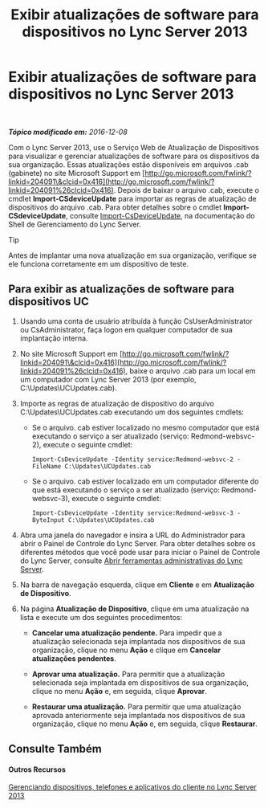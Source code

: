 ﻿---
title: Exibir atualizações de software para dispositivos no Lync Server 2013
TOCTitle: Exibir atualizações de software para dispositivos no Lync Server 2013
ms:assetid: d2cca12b-ed43-4e1f-90ab-d14bca8b482c
ms:mtpsurl: https://technet.microsoft.com/pt-br/library/Gg182592(v=OCS.15)
ms:contentKeyID: 49308189
ms.date: 12/10/2016
mtps_version: v=OCS.15
ms.translationtype: HT
---

# Exibir atualizações de software para dispositivos no Lync Server 2013

 

_**Tópico modificado em:** 2016-12-08_

Com o Lync Server 2013, use o Serviço Web de Atualização de Dispositivos para visualizar e gerenciar atualizações de software para os dispositivos da sua organização. Essas atualizações estão disponíveis em arquivos .cab (gabinete) no site Microsoft Support em [http://go.microsoft.com/fwlink/?linkid=204091\&clcid=0x416](http://go.microsoft.com/fwlink/?linkid=204091%26clcid=0x416). Depois de baixar o arquivo .cab, execute o cmdlet **Import-CSdeviceUpdate** para importar as regras de atualização de dispositivos do arquivo .cab. Para obter detalhes sobre o cmdlet **Import-CSdeviceUpdate**, consulte [Import-CsDeviceUpdate](import-csdeviceupdate.md), na documentação do Shell de Gerenciamento do Lync Server.


> [!TIP]
> Antes de implantar uma nova atualização em sua organização, verifique se ele funciona corretamente em um dispositivo de teste.



## Para exibir as atualizações de software para dispositivos UC

1.  Usando uma conta de usuário atribuída à função CsUserAdministrator ou CsAdministrator, faça logon em qualquer computador de sua implantação interna.

2.  No site Microsoft Support em [http://go.microsoft.com/fwlink/?linkid=204091\&clcid=0x416](http://go.microsoft.com/fwlink/?linkid=204091%26clcid=0x416), baixe o arquivo .cab para um local em um computador com Lync Server 2013 (por exemplo, C:\\Updates\\UCUpdates.cab).

3.  Importe as regras de atualização de dispositivo do arquivo C:\\Updates\\UCUpdates.cab executando um dos seguintes cmdlets:
    
      - Se o arquivo. cab estiver localizado no mesmo computador que está executando o serviço a ser atualizado (serviço: Redmond-websvc-2), execute o seguinte cmdlet:
        
            Import-CsDeviceUpdate -Identity service:Redmond-websvc-2 -FileName C:\Updates\UCUpdates.cab
    
      - Se o arquivo. cab estiver localizado em um computador diferente do que está executando o serviço a ser atualizado (serviço: Redmond-websvc-3), execute o seguinte cmdlet:
        
            Import-CsDeviceUpdate -Identity service:Redmond-websvc-3 -ByteInput C:\Updates\UCUpdates.cab

4.  Abra uma janela do navegador e insira a URL do Administrador para abrir o Painel de Controle do Lync Server. Para obter detalhes sobre os diferentes métodos que você pode usar para iniciar o Painel de Controle do Lync Server, consulte [Abrir ferramentas administrativas do Lync Server](lync-server-2013-open-lync-server-administrative-tools.md).

5.  Na barra de navegação esquerda, clique em **Cliente** e em **Atualização de Dispositivo**.

6.  Na página **Atualização de Dispositivo**, clique em uma atualização na lista e execute um dos seguintes procedimentos:
    
      - **Cancelar uma atualização pendente.** Para impedir que a atualização selecionada seja implantada nos dispositivos de sua organização, clique no menu **Ação** e clique em **Cancelar atualizações pendentes**.
    
      - **Aprovar uma atualização.** Para permitir que a atualização selecionada seja implantada em dispositivos de sua organização, clique no menu **Ação** e, em seguida, clique **Aprovar**.
    
      - **Restaurar uma atualização.** Para permitir que uma atualização aprovada anteriormente seja implantada nos dispositivos de sua organização, clique no menu **Ação** e, em seguida, clique **Restaurar**.

## Consulte Também

#### Outros Recursos

[Gerenciando dispositivos, telefones e aplicativos do cliente no Lync Server 2013](lync-server-2013-managing-devices-phones-and-client-applications.md)

